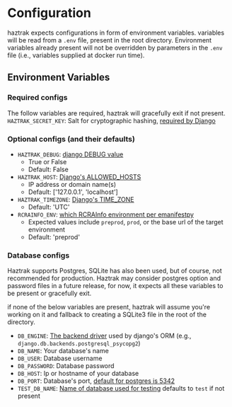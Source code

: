 # Configuration

haztrak expects configurations in form of environment variables.
variables will be read from a `.env` file, present in the root directory.
Environment variables already present will not be overridden by parameters in
the `.env` file (i.e., variables supplied at docker run time).

## Environment Variables

### Required configs

The follow variables are required, haztrak will gracefully exit if not
present.\
`HAZTRAK_SECRET_KEY`: Salt for cryptographic
hashing, [required by Django](https://docs.djangoproject.com/en/4.0/ref/settings/#secret-key)

### Optional configs (and their defaults)

* `HAZTRAK_DEBUG`: [django DEBUG value](https://docs.djangoproject.com/en/4.0/ref/settings/#debug)
    * True or False
    * Default: False
* `HAZTRAK_HOST`: [Django's ALLOWED_HOSTS](https://docs.djangoproject.com/en/4.0/ref/settings/#allowed-hosts)
    * IP address or domain name(s)
    * Default: ['127.0.0.1', 'localhost']
* `HAZTRAK_TIMEZONE`: [Django's TIME_ZONE](https://docs.djangoproject.com/en/4.0/ref/settings/#time-zone-1)
    * Default: 'UTC'
* `RCRAINFO_ENV`: [which RCRAInfo environment per emanifestpy](https://github.com/USEPA/e-manifest/tree/master/emanifest-py#methods)
    * Expected values include `preprod`, `prod`, or the base url of the target
      environment
    * Default: 'preprod'

### Database configs

Haztrak supports Postgres, SQLite has also been used, but of course, not
recommended for production.
Haztrak may consider postgres option and password files in a future release,
for now, it expects all these variables to be present or gracefully exit.

if none of the below variables are present, haztrak will assume you're working
on it and fallback to creating a SQLite3 file in the root of the directory.

* `DB_ENGINE`: [The backend driver](https://docs.djangoproject.com/en/4.0/ref/settings/#engine)
  used by django's ORM (e.g., `django.db.backends.postgresql_psycopg2`)
* `DB_NAME`: Your database's name
* `DB_USER`: Database username
* `DB_PASSWORD`: Database password
* `DB_HOST`: Ip or hostname of your database
* `DB_PORT`: Database's port,
  [default for postgres is 5342](https://www.postgresql.org/docs/current/app-postgres.html)
* `TEST_DB_NAME`: [Name of database used for testing](https://docs.djangoproject.com/en/4.0/ref/settings/#test)
  defaults to `test` if not present

